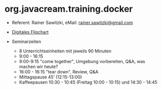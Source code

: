 # org.javacream.training.docker

* Referent: Rainer Sawitzki, eMail: rainer.sawitzki@gmail.com

* [Digitales Flipchart](https://docs.google.com/presentation/d/1p2-pdJh7PeiTnQQicBFnpMVDstbRSu8eMlOPsDN4dWo/edit?usp=sharing)

* Seminarzeiten
  * 8 Unterrichtseinheiten mit jeweils 90 Minuten
  * 9:00 - 16:15
  * 9:00-9:15 "come together", Umgebung vorbereiten, Q&A, was machen wir heute?
  * 16:00 - 16:15 "tear down", Review, Q&A
  * Mittagspause 45’ (12:15-13:00)
  * Kaffeepausen 10:30 - 10:45 (Freitag 10:00 - 10:15) und 14:30 - 14:45


